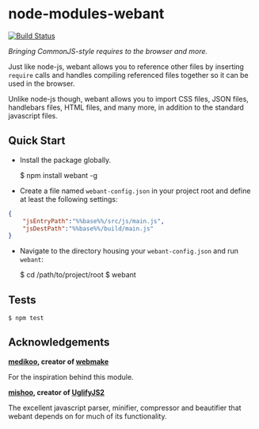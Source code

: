 # node-modules-webant
[![Build Status](https://travis-ci.org/theakman2/node-modules-webant.png?branch=master)](https://travis-ci.org/theakman2/node-modules-webant)

_Bringing CommonJS-style requires to the browser and more._

Just like node-js, webant allows you to reference other files by inserting `require` calls and handles compiling referenced files together so it can be used in the browser.

Unlike node-js though, webant allows you to import CSS files, JSON files, handlebars files, HTML files, and many more, in addition to the standard javascript files.

## Quick Start

* Install the package globally.

    $ npm install webant -g
    
* Create a file named `webant-config.json` in your project root and define at least the following settings:

````json
{
    "jsEntryPath":"%%base%%/src/js/main.js",
    "jsDestPath":"%%base%%/build/main.js"
}
````

* Navigate to the directory housing your `webant-config.json` and run `webant`:

    $ cd /path/to/project/root
    $ webant

## Tests

    $ npm test
    
## Acknowledgements

__[medikoo](https://github.com/medikoo), creator of [webmake](https://github.com/medikoo/modules-webmake)__

For the inspiration behind this module.

__[mishoo](https://github.com/mishoo), creator of [UglifyJS2](https://github.com/mishoo/UglifyJS2)__

The excellent javascript parser, minifier, compressor and beautifier that webant depends on for much of its functionality.

